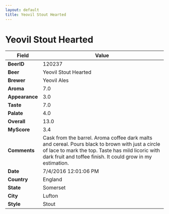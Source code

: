 ```yaml
---
layout: default
title: Yeovil Stout Hearted
---
```


# Yeovil Stout Hearted

| Field         | Value     |
|---------------|-----------|
| **BeerID** | 120237 |
| **Beer** | Yeovil Stout Hearted |
| **Brewer** | Yeovil Ales |
| **Aroma** | 7.0 |
| **Appearance** | 3.0 |
| **Taste** | 7.0 |
| **Palate** | 4.0 |
| **Overall** | 13.0 |
| **MyScore** | 3.4 |
| **Comments** | Cask from the barrel. Aroma coffee dark malts and cereal. Pours black to brown with just a circle of lace to mark the top. Taste has mild licoric with dark fruit and toffee finish. It could grow in my estimation. |
| **Date** | 7/4/2016 12:01:06 PM |
| **Country** | England |
| **State** | Somerset |
| **City** | Lufton |
| **Style** | Stout |
